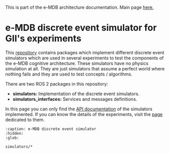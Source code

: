 This is part of the e-MDB architecture documentation. Main page [here.](https://docs.pillar-robots.eu/en/latest/)

# e-MDB discrete event simulator for GII's experiments

This [repository](https://github.com/pillar-robots/emdb_discrete_event_simulator_gii) contains packages which implement different discrete event simulators which are used in several experiments to test the components of the e-MDB cognitive architecture. These simulators have no physics simulation at all. They are just simulators that assume a perfect world where nothing fails and they are used to test concepts / algorithms.

There are two ROS 2 packages in this repository:

- **simulators:** Implementation of the discrete event simulators.
- **simulators_interfaces:** Services and messages definitions.

In this page you can only find the [API documentation](simulators/api_documentation.rst) of the simulators implemented. If you can know the details of the experiments, visit the [page](https://docs.pillar-robots.eu/projects/emdb_experiments_gii/en/latest/experiments/default_experiment.html) dedicated to them. 


```{toctree}
:caption: e-MDB discrete event simulator
:hidden:
:glob:

simulators/*
```